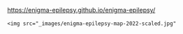 https://enigma-epilepsy.github.io/enigma-epilepsy/

    <img src="_images/enigma-epilepsy-map-2022-scaled.jpg"
